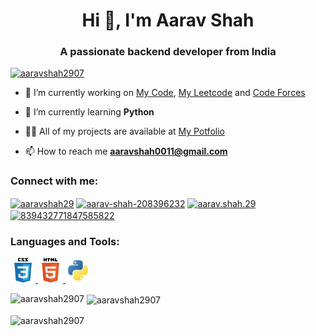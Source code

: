 <h1 align="center">Hi 👋, I'm Aarav Shah</h1>
<h3 align="center">A passionate backend developer from India</h3>
<p align="left"> <a href="https://github.com/ryo-ma/github-profile-trophy"><img src="https://github-profile-trophy.vercel.app/?username=aaravshah2907" alt="aaravshah2907" /></a> </p>

- 🔭 I’m currently working on [My Code](https://github.com/Aaravshah2907/My_code), [My Leetcode](https://github.com/Aaravshah2907/Leetcode) and [Code Forces](https://github.com/Aaravshah2907/CodeForces)

- 🌱 I’m currently learning **Python**

- 👨‍💻 All of my projects are available at [My Potfolio](https://aaravshah2907.github.io/Aarav-Portfolio/)

- 📫 How to reach me **aaravshah0011@gmail.com**
<!--
- 📄 Know about my experiences [My Experience](https://aaravshah2907.github.io/Aarav-Portfolio/)
-->
<h3 align="left">Connect with me:</h3>
<p align="left">
<a href="https://twitter.com/aaravshah29" target="blank"><img align="center" src="https://raw.githubusercontent.com/rahuldkjain/github-profile-readme-generator/master/src/images/icons/Social/twitter.svg" alt="aaravshah29" height="30" width="40" /></a>
<a href="https://linkedin.com/in/aarav-shah-208396232" target="blank"><img align="center" src="https://raw.githubusercontent.com/rahuldkjain/github-profile-readme-generator/master/src/images/icons/Social/linked-in-alt.svg" alt="aarav-shah-208396232" height="30" width="40" /></a>
<a href="https://instagram.com/aarav.shah.29" target="blank"><img align="center" src="https://raw.githubusercontent.com/rahuldkjain/github-profile-readme-generator/master/src/images/icons/Social/instagram.svg" alt="aarav.shah.29" height="30" width="40" /></a>
<a href="https://discord.gg/839432771847585822" target="blank"><img align="center" src="https://raw.githubusercontent.com/rahuldkjain/github-profile-readme-generator/master/src/images/icons/Social/discord.svg" alt="839432771847585822" height="30" width="40" /></a>
</p>

<h3 align="left">Languages and Tools:</h3>
<p align="left"> <a href="https://www.w3schools.com/css/" target="_blank" rel="noreferrer"> <img src="https://raw.githubusercontent.com/devicons/devicon/master/icons/css3/css3-original-wordmark.svg" alt="css3" width="40" height="40"/> </a> <a href="https://www.w3.org/html/" target="_blank" rel="noreferrer"> <img src="https://raw.githubusercontent.com/devicons/devicon/master/icons/html5/html5-original-wordmark.svg" alt="html5" width="40" height="40"/> </a> <a href="https://www.python.org" target="_blank" rel="noreferrer"> <img src="https://raw.githubusercontent.com/devicons/devicon/master/icons/python/python-original.svg" alt="python" width="40" height="40"/> </a> </p>

<p><img align="left" src="https://github-readme-stats.vercel.app/api/top-langs?username=aaravshah2907&show_icons=true&locale=en&layout=compact" alt="aaravshah2907" /></p>

<p>&nbsp;<img align="center" src="https://github-readme-stats.vercel.app/api?username=aaravshah2907&show_icons=true&locale=en" alt="aaravshah2907" /></p>

<p><img align="center" src="https://github-readme-streak-stats.herokuapp.com/?user=aaravshah2907&" alt="aaravshah2907" /></p>
